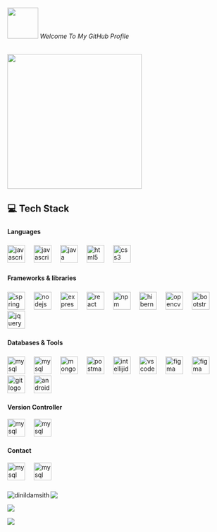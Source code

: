 
<h6><img src="https://media4.giphy.com/media/5quAQha5cHPayUytEh/giphy.gif" style="width: 70px; "> Welcome To My GitHub Profile</h6>

<img src="https://cdn.dribbble.com/users/2288151/screenshots/5356092/media/cdb283ddc3c0368cbc05b7a50f15e529.gif" style="height: 305px;">

<h2 align="left">💻 Tech Stack</h2>

###

<h4 align="left">Languages</h4>

###

<div align="left">
  <img src="https://skillicons.dev/icons?i=js" height="40"alt="javascript logo"  />
  <img width="12" />
   <img src="https://skillicons.dev/icons?i=py" height="40"alt="javascript logo"  />
  <img width="12" />
  <img src="https://skillicons.dev/icons?i=java" height="40" alt="java logo"  />
  <img width="12" />
  <img src="https://skillicons.dev/icons?i=html" height="40" alt="html5 logo"  />
  <img width="12" />
  <img src="https://skillicons.dev/icons?i=css" height="40" alt="css3 logo"  />
</div>

###

<h4 align="left">Frameworks & libraries</h4>

###

<div align="left">
  <img src="https://skillicons.dev/icons?i=spring" height="40" alt="spring logo"  />
  <img width="12" />
  <img src="https://skillicons.dev/icons?i=nodejs" height="40" alt="nodejs logo"  />
  <img width="12" />
  <img src="https://skillicons.dev/icons?i=express" height="40" alt="express logo"  />
  <img width="12" />
  <img src="https://skillicons.dev/icons?i=react" height="40" alt="react logo"  />
  <img width="12" />
  <img src="https://cdn.simpleicons.org/npm/CB3837" height="40" alt="npm logo"  />
  <img width="12" />
  <img src="https://skillicons.dev/icons?i=hibernate" height="40" alt="hibernate logo"  />
  <img width="12" />
  <img src="https://cdn.jsdelivr.net/gh/devicons/devicon/icons/opencv/opencv-original.svg" height="40" alt="opencv logo"  />
  <img width="12" />
  <img src="https://skillicons.dev/icons?i=bootstrap" height="40" alt="bootstrap logo"  />
  <img width="12" />
  <img src="https://skillicons.dev/icons?i=jquery" height="40" alt="jquery logo"  />
</div>

###

<h4 align="left">Databases & Tools</h4>

###

<div align="left">
  <img src="https://skillicons.dev/icons?i=mysql" height="40" alt="mysql logo"  />
  <img width="12" />
    <img src="https://skillicons.dev/icons?i=maven" height="40" alt="mysql logo"  />
  <img width="12" />
  <img src="https://skillicons.dev/icons?i=mongodb" height="40" alt="mongodb logo"  />
  <img width="12" />
  <img src="https://skillicons.dev/icons?i=postman" height="40" alt="postman logo"  />
  <img width="12" />
  <img src="https://skillicons.dev/icons?i=idea" height="40" alt="intellijidea logo"  />
  <img width="12" />
  <img src="https://skillicons.dev/icons?i=vscode" height="40" alt="vscode logo"  />
  <img width="12" />
  <img src="https://skillicons.dev/icons?i=figma" height="40" alt="figma logo"  />
    <img width="12" />
  <img src="https://skillicons.dev/icons?i=ps" height="40" alt="figma logo"  />
  <img width="12" />
  <img src="https://skillicons.dev/icons?i=git" height="40" alt="git logo"  />
  <img width="12" />
  <img src="https://cdn.jsdelivr.net/gh/devicons/devicon/icons/androidstudio/androidstudio-original.svg" height="40" alt="androidstudio logo"  />
</div>

<h4 align="left">Version Controller</h4>

<div align="left">
  <img src="https://skillicons.dev/icons?i=git" height="40" alt="mysql logo"  />
  <img width="12" />
    <img src="https://skillicons.dev/icons?i=github" height="40" alt="mysql logo"  />

</div>

<h4 align="left">Contact</h4>

<div align="left">
  <img src="https://skillicons.dev/icons?i=instagram" height="40" alt="mysql logo"  />
  <img width="12" />
    <img src="https://skillicons.dev/icons?i=gmail" height="40" alt="mysql logo"  />

</div>

###

<div align="left">
<p><img align="left" src="https://github-readme-stats.vercel.app/api/top-langs?username=dinildamsith&show_icons=true&locale=en&layout=compact" alt="dinildamsith" /></p>

![](https://github-readme-stats.vercel.app/api?username=dinildamsith&theme=dark&hide_border=false&include_all_commits=false&count_private=false)<br/>

</div>

![](https://github-readme-streak-stats.herokuapp.com/?user=dinildamsith&theme=dark&hide_border=false)<br/>


[![](https://visitcount.itsvg.in/api?id=dinildamsith&icon=0&color=0)](https://visitcount.itsvg.in)

<!-- Proudly created with GPRM ( https://gprm.itsvg.in ) -->

